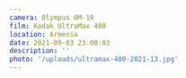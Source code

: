 ```yaml
---
camera: Olympus OM-10
film: Kodak UltraMax 400
location: Armenia
date: 2021-09-03 23:00:03
description: ''
photo: '/uploads/ultramax-400-2021-13.jpg'
---
```


